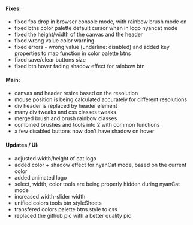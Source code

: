 #### Fixes: 
- fixed fps drop in browser console mode, with rainbow brush mode on
- fixed btns color palette default cursor when in logo nyancat mode
- fixed the height/width of the canvas and the header
- fixed wrong value color warning
- fixed errors - wrong value (underline: disabled) and added key properties to map function in color palette btns
- fixed save/clear buttons size
- fixed btn hover fading shadow effect for rainbow btn

#### Main:
- canvas and header resize based on the resolution
- mouse position is being calculated accurately for different resolutions
- div header is replaced by header element
- many div tweaks and css classes tweaks
- merged brush and brush rainbow classes
- combined brushes and tools into 2 with common functions
- a few disabled buttons now don't have shadow on hover

#### Updates / UI:
- adjusted width/height of cat logo
- added color + shadow effect for nyanCat mode, based on the current color
- added animated logo
- select, width, color tools are being properly hidden during nyanCat mode
- increased width-slider width
- unified colors tools btn styleSheets 
- transfered colors palette btns style to css
- replaced the github pic with a better quality pic
